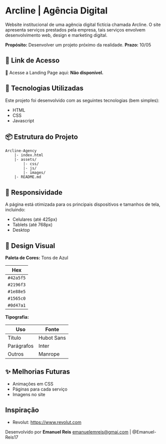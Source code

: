 # Arcline | Agência Digital

Website institucional de uma agência digital fictícia chamada Arcline. O site apresenta serviços prestados pela empresa, tais serviços envolvem desenvolvimento web, design e marketing digital.

**Propósito:** Desenvolver um projeto próximo da realidade.
**Prazo:** 10/05

## 🔗 Link de Acesso

🔗 Acesse a Landing Page aqui: **Não disponível.**

## 🚀 Tecnologias Utilizadas

Este projeto foi desenvolvido com as seguintes tecnologias (bem simples):

- HTML
- CSS
- Javascript

##  📦  Estrutura do Projeto

```plaintext
Arcline-Agency
    |- index.html
    |- assets/
        |- css/
        |- js/
        |- images/
    |- README.md
```


## 📲 Responsividade

A página está otimizada para os principais dispositivos e tamanhos de tela, incluindo:

- Celulares (até 425px)
- Tablets (até 768px)
- Desktop

## 🎨 Design Visual

**Paleta de Cores:** Tons de Azul

| Hex       |
| --------- |
| `#42a5f5` |
| `#2196f3` |
| `#1e88e5` |
| `#1565c0` |
| `#0d47a1` |

**Tipografia:**

| Uso        | Fonte      |
| ---------- | ---------- |
| Título     | Hubot Sans |
| Parágrafos | Inter      |
| Outros     | Manrope    |

## ✨ Melhorias Futuras

- Animações em CSS
- Páginas para cada serviço
- Imagens no site

## Inspiração

- Revolut: https://www.revolut.com

Desenvolvido por **Emanuel Reis**
[emanuelemreis@gmai.com](mailto:emanuelemreis@gmai.com) | @Emanuel-Reis17
